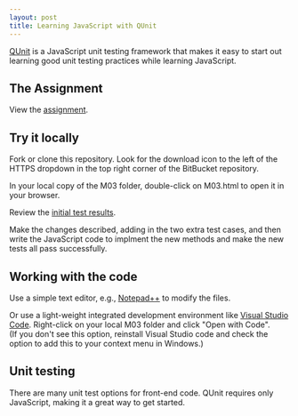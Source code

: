 ```yaml
---
layout: post
title: Learning JavaScript with QUnit
---
```


[QUnit](https://qunitjs.com/) is a JavaScript unit testing framework that makes it easy to 
start out learning good unit testing practices while learning JavaScript.  

## The Assignment

View the [assignment](http://denisecase.github.io/project/44563-M03/M03.html).

## Try it locally

Fork or clone this repository. Look for the download icon to the left of the 
HTTPS dropdown in the top right corner of the BitBucket repository. 

In your local copy of the M03 folder, double-click on M03.html to open it in your browser. 

Review the [initial test results](http://denisecase.github.io/project/44563-M03/test/M03test.html). 

Make the changes described, adding in the two extra test cases, 
and then write the JavaScript code to implment the new methods and make the new tests all pass successfully. 


## Working with the code

Use a simple text editor, e.g., [Notepad++](http://notepad-plus-plus.org/) to modify the files. 

Or use a light-weight integrated development environment like [Visual Studio Code](https://code.visualstudio.com). 
Right-click on your local M03 folder and click "Open with Code".  
(If you don't see this option, reinstall Visual Studio code and check the option to add this to your context menu in Windows.)

## Unit testing

There are many unit test options for front-end code. QUnit requires only JavaScript, making it a great way to get started. 




